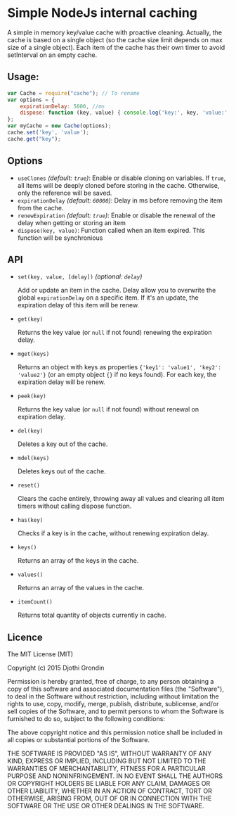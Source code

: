 # Simple NodeJs internal caching
A simple in memory key/value cache with proactive cleaning. Actually, the cache is based on a single object (so the cache size limit depends on max size of a single object).
Each item of the cache has their own timer to avoid setInterval on an empty cache.

## Usage:
```javascript
var Cache = require("cache"); // To rename
var options = {
    expirationDelay: 5000, //ms
    dispose: function (key, value) { console.log('key:', key, 'value:', value); }
};
var myCache = new Cache(options);
cache.set('key', 'value');
cache.get("key");

```

## Options

* `useClones` *(default: `true`)*: Enable or disable cloning on variables. If `true`, all items will be deeply cloned before storing in the cache. Otherwise, only the reference will be saved.
* `expirationDelay` *(default: `60000`)*: Delay in ms before removing the item from the cache.
* `renewExpiration` *(default: `true`)*: Enable or disable the renewal of the delay when getting or storing an item
* `dispose(key, value)`: Function called when an item expired. This function will be synchronious

## API

* `set(key, value, [delay])` *(optional: `delay`)*
    
    Add or update an item in the cache. 
    Delay allow you to overwrite the global `expirationDelay` on a specific item.
    If it's an update, the expiration delay of this item will be renew.

* `get(key)`
    
    Returns the key value (or `null` if not found) renewing the expiration delay.

* `mget(keys)`

    Returns an object with keys as properties `{'key1': 'value1', 'key2': 'value2'}`
    (or an empty object `{}` if no keys found). For each key, the expiration delay will be renew.

* `peek(key)`
    
    Returns the key value (or `null` if not found) without renewal on expiration delay.

* `del(key)`

    Deletes a key out of the cache.

* `mdel(keys)`
  
    Deletes keys out of the cache.

* `reset()`

    Clears the cache entirely, throwing away all values and clearing all item timers 
    without calling dispose function.

* `has(key)`

    Checks if a key is in the cache, without renewing expiration delay.

* `keys()`

    Returns an array of the keys in the cache.

* `values()`

    Returns an array of the values in the cache.

* `itemCount()`

    Returns total quantity of objects currently in cache.

## Licence

The MIT License (MIT)

Copyright (c) 2015 Djothi Grondin

Permission is hereby granted, free of charge, to any person obtaining a copy
of this software and associated documentation files (the "Software"), to deal
in the Software without restriction, including without limitation the rights
to use, copy, modify, merge, publish, distribute, sublicense, and/or sell
copies of the Software, and to permit persons to whom the Software is
furnished to do so, subject to the following conditions:

The above copyright notice and this permission notice shall be included in all
copies or substantial portions of the Software.

THE SOFTWARE IS PROVIDED "AS IS", WITHOUT WARRANTY OF ANY KIND, EXPRESS OR
IMPLIED, INCLUDING BUT NOT LIMITED TO THE WARRANTIES OF MERCHANTABILITY,
FITNESS FOR A PARTICULAR PURPOSE AND NONINFRINGEMENT. IN NO EVENT SHALL THE
AUTHORS OR COPYRIGHT HOLDERS BE LIABLE FOR ANY CLAIM, DAMAGES OR OTHER
LIABILITY, WHETHER IN AN ACTION OF CONTRACT, TORT OR OTHERWISE, ARISING FROM,
OUT OF OR IN CONNECTION WITH THE SOFTWARE OR THE USE OR OTHER DEALINGS IN THE
SOFTWARE.
